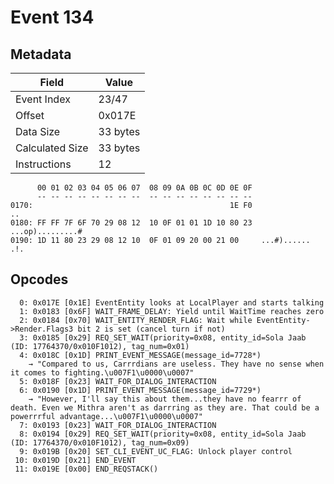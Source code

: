 # Event 134

## Metadata

| Field           | Value    |
|-----------------|----------|
| Event Index     | 23/47    |
| Offset          | 0x017E   |
| Data Size       | 33 bytes |
| Calculated Size | 33 bytes |
| Instructions    | 12       |

```
      00 01 02 03 04 05 06 07  08 09 0A 0B 0C 0D 0E 0F
      -- -- -- -- -- -- -- --  -- -- -- -- -- -- -- --
0170:                                            1E F0                ..
0180: FF FF 7F 6F 70 29 08 12  10 0F 01 01 1D 10 80 23  ...op).........#
0190: 1D 11 80 23 29 08 12 10  0F 01 09 20 00 21 00     ...#)...... .!. 
```

## Opcodes

```
  0: 0x017E [0x1E] EventEntity looks at LocalPlayer and starts talking
  1: 0x0183 [0x6F] WAIT_FRAME_DELAY: Yield until WaitTime reaches zero
  2: 0x0184 [0x70] WAIT_ENTITY_RENDER_FLAG: Wait while EventEntity->Render.Flags3 bit 2 is set (cancel turn if not)
  3: 0x0185 [0x29] REQ_SET_WAIT(priority=0x08, entity_id=Sola Jaab (ID: 17764370/0x010F1012), tag_num=0x01)
  4: 0x018C [0x1D] PRINT_EVENT_MESSAGE(message_id=7728*)
    → "Compared to us, Carrrdians are useless. They have no sense when it comes to fighting.\u007F1\u0000\u0007"
  5: 0x018F [0x23] WAIT_FOR_DIALOG_INTERACTION
  6: 0x0190 [0x1D] PRINT_EVENT_MESSAGE(message_id=7729*)
    → "However, I'll say this about them...they have no fearrr of death. Even we Mithra aren't as darrring as they are. That could be a powerrrful advantage...\u007F1\u0000\u0007"
  7: 0x0193 [0x23] WAIT_FOR_DIALOG_INTERACTION
  8: 0x0194 [0x29] REQ_SET_WAIT(priority=0x08, entity_id=Sola Jaab (ID: 17764370/0x010F1012), tag_num=0x09)
  9: 0x019B [0x20] SET_CLI_EVENT_UC_FLAG: Unlock player control
 10: 0x019D [0x21] END_EVENT
 11: 0x019E [0x00] END_REQSTACK()
```
